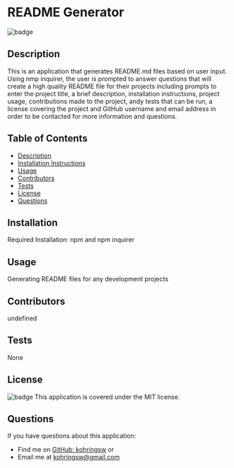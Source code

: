 
  
  # README Generator

  ![badge](https://img.shields.io/badge/license-MIT-brightgreen)

  ## Description
  This is an application that generates README.md files based on user input. Using nmp inquirer, the user is prompted to answer questions that will create a high quality README file for their projects including prompts to enter the project title, a brief description, installation instructions, project usage, contributions made to the project, andy tests that can be run, a license covering the project and GitHub username and email address in order to be contacted for more information and questions. 

  ## Table of Contents
  - [Description](#description)
  - [Installation Instructions](#installation)
  - [Usage](#usage)
  - [Contributors](#contributors)
  - [Tests](#tests)
  - [License](#license)
  - [Questions](#questions)

  ## Installation 
  Required Installation: npm and npm inquirer

  ## Usage
  Generating README files for any development projects

  ## Contributors
  undefined

  ## Tests
  None

  ## License 
  ![badge](https://img.shields.io/badge/license-MIT-brightgreen) This application is covered under the MIT license.

  ## Questions
  If you have questions about this application: 
  - Find me on [GitHub: kohringsw](https://github.com/kohringsw) or 
  - Email me at [kohringsw@gmail.com](mailto:kohringsw@gmail.com)
